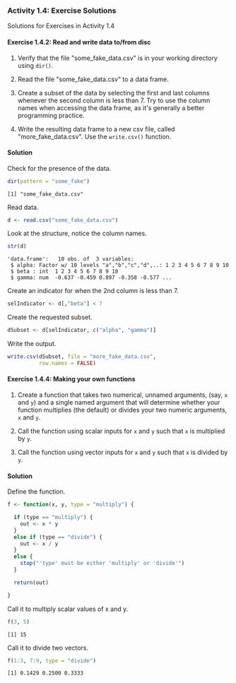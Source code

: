 ### Activity 1.4: Exercise Solutions ###

Solutions for Exercises in Activity 1.4

#### Exercise 1.4.2: Read and write data to/from disc ####

1) Verify that the file "some_fake_data.csv" is in your
   working directory using `dir()`.

2) Read the file "some_fake_data.csv" to a data frame.

2) Create a subset of the data by selecting the
   first and last columns whenever the second column is
   less than 7.  Try to use the column names when
   accessing the data frame, as it's generally a better
   programming practice.
   
3) Write the resulting data frame to a new csv file, called
   "more_fake_data.csv".  Use the `write.csv()` function.
   
#### Solution ####

Check for the presence of the data.


```r
dir(pattern = "some_fake")
```

```
[1] "some_fake_data.csv"
```

Read data.


```r
d <- read.csv("some_fake_data.csv")
```

Look at the structure, notice the column names.


```r
str(d)
```

```
'data.frame':	10 obs. of  3 variables:
 $ alpha: Factor w/ 10 levels "a","b","c","d",..: 1 2 3 4 5 6 7 8 9 10
 $ beta : int  1 2 3 4 5 6 7 8 9 10
 $ gamma: num  -0.637 -0.459 0.897 -0.358 -0.577 ...
```

Create an indicator for when the 2nd column is less than 7.


```r
selIndicator <- d[,"beta"] < 7
```

Create the requested subset.


```r
dSubset <- d[selIndicator, c("alpha", "gamma")]
```

Write the output.


```r
write.csv(dSubset, file = "more_fake_data.csv",
          row.names = FALSE)
```




#### Exercise 1.4.4: Making your own functions ####


1) Create a function that takes two numerical, unnamed
   arguments, (say, `x` and `y`) and a single named argument
   that will determine whether your function multiplies
   (the default) or divides your two numeric arguments,
   `x` and `y`.

2) Call the function using scalar inputs for `x` and `y`
   such that `x` is multiplied by `y`.

3) Call the function using vector inputs for `x` and `y`
   such that `x` is divided by `y`.

#### Solution ####

Define the function.


```r
f <- function(x, y, type = "multiply") {

  if (type == "multiply") {
    out <- x * y
  }
  else if (type == "divide") {
    out <- x / y
  }
  else {
    stop("'type' must be either 'multiply' or 'divide'")
  }

  return(out)

}
```

Call it to multiply scalar values of x and y.


```r
f(3, 5)
```

```
[1] 15
```

Call it to divide two vectors.


```r
f(1:3, 7:9, type = "divide")
```

```
[1] 0.1429 0.2500 0.3333
```

